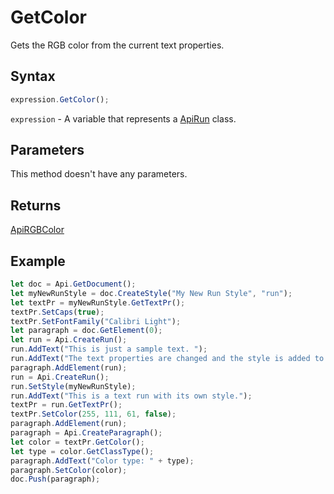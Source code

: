 # GetColor

Gets the RGB color from the current text properties.

## Syntax

```javascript
expression.GetColor();
```

`expression` - A variable that represents a [ApiRun](../ApiRun.md) class.

## Parameters

This method doesn't have any parameters.

## Returns

[ApiRGBColor](../../ApiRGBColor/ApiRGBColor.md)

## Example



```javascript editor-
let doc = Api.GetDocument();
let myNewRunStyle = doc.CreateStyle("My New Run Style", "run");
let textPr = myNewRunStyle.GetTextPr();
textPr.SetCaps(true);
textPr.SetFontFamily("Calibri Light");
let paragraph = doc.GetElement(0);
let run = Api.CreateRun();
run.AddText("This is just a sample text. ");
run.AddText("The text properties are changed and the style is added to the paragraph. ");
paragraph.AddElement(run);
run = Api.CreateRun();
run.SetStyle(myNewRunStyle);
run.AddText("This is a text run with its own style.");
textPr = run.GetTextPr();
textPr.SetColor(255, 111, 61, false);
paragraph.AddElement(run);
paragraph = Api.CreateParagraph();
let color = textPr.GetColor();
let type = color.GetClassType();
paragraph.AddText("Color type: " + type);
paragraph.SetColor(color);
doc.Push(paragraph);
```

